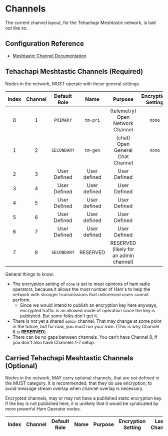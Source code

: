 # Channels

The current channel layout, for the Tehachapi Meshtastic network, is laid out like so.

## Configuration Reference

- [Meshtastic Channel Documentation](https://meshtastic.org/docs/configuration/radio/channels/)

## Tehachapi Meshtastic Channels (Required)

Nodes in the network, MUST operate with these general settings.

| Index | Channel | Default Role  |  Name        | Purpose                                    | Encryption Setting  | Last Change |
| :---: | :-----: | :-----------: | :----------: | :----------------------------------------: | :-----------------: | :---------: |
|   0   |    1    |  `PRIMARY`    | `tm-pri`     | (telemetry) Open Network Channel           | `none`              | 2024-04-29  |
|   1   |    2    |  `SECONDARY`  | `tm-gen`     | (chat) Open General Chat Channel           | `none`              | 2024-04-29  |
|   2   |    3    |  User Defined | User defined | User Defined                               |                     |             |
|   3   |    4    |  User Defined | User defined | User Defined                               |                     |             |
|   4   |    5    |  User Defined | User defined | User Defined                               |                     |             |
|   5   |    6    |  User Defined | User defined | User Defined                               |                     |             |
|   6   |    7    |  User Defined | User defined | User Defined                               |                     |             |
|   7   |    8    |  `SECONDARY`  | RESERVED     | RESERVED (likely for an admin channel)     |                     | 2024-04-29  |

General things to know:

- The encryption setting of `none` is set to meet opinions of ham radio
  operators, because it allows the most number of Ham's to help the network
  with stronger transmissions that unlicensed users cannot perform.
  - Since we would intend to publish an encryption key here anyways, encrypted
    traffic is an allowed mode of operation since the key is published. But
    some folks don't get it.
- There is not yet a shared `admin` channel. That may change at some point in
  the future, but for now, you must run your own. (This is why Channel 8 is
  **RESERVED**)
- There can be no gaps between channels. You can't have Channel 8, if you don't
  also have Channels 1-7 setup.

## Carried Tehachapi Meshtastic Channels (Optional)

Nodes in the network, MAY carry optional channels, that are not defined in the
MUST category. It is recommended, that they do use encryption, to avoid message
stream overlap when channel overlap is necessary.

Encrypted channels, may or may not have a published static encryption key. If
the key is not published here, it is unlikely that it would be syndicated by
more powerful Ham Operator nodes.

| Index | Channel | Default Role  |  Name        | Purpose                                    | Encryption Setting  | Last Change |
| :---: | :-----: | :-----------: | :----------: | :----------------------------------------: | :-----------------: | :---------: |
